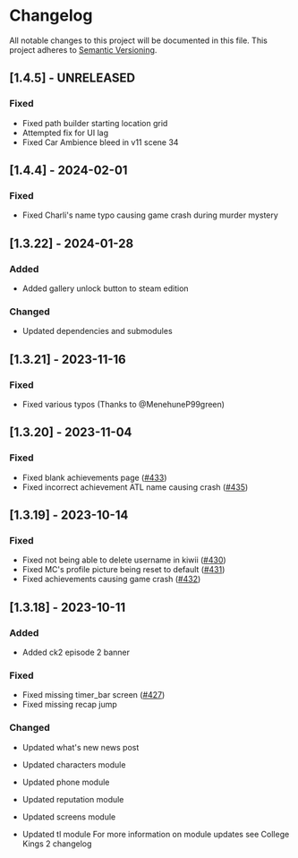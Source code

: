 # Changelog
<!-- ### Added
### Changed
### Deprecated
### Removed
### Fixed
### Security -->

All notable changes to this project will be documented in this file. This project adheres to [Semantic Versioning](http://semver.org/).

## [1.4.5] - UNRELEASED

### Fixed

- Fixed path builder starting location grid
- Attempted fix for UI lag
- Fixed Car Ambience bleed in v11 scene 34

## [1.4.4] - 2024-02-01
 
### Fixed

- Fixed Charli's name typo causing game crash during murder mystery

## [1.3.22] - 2024-01-28

### Added

- Added gallery unlock button to steam edition

### Changed

- Updated dependencies and submodules

## [1.3.21] - 2023-11-16

### Fixed

- Fixed various typos (Thanks to @MenehuneP99green)

## [1.3.20] - 2023-11-04

### Fixed

- Fixed blank achievements page ([#433](https://github.com/College-Kings/College-Kings/issues/433))
- Fixed incorrect achievement ATL name causing crash ([#435](https://github.com/College-Kings/College-Kings/issues/435))

## [1.3.19] - 2023-10-14

### Fixed

- Fixed not being able to delete username in kiwii ([#430](https://github.com/College-Kings/College-Kings/issues/430))
- Fixed MC's profile picture being reset to default ([#431](https://github.com/College-Kings/College-Kings/issues/431))
- Fixed achievements causing game crash ([#432](https://github.com/College-Kings/College-Kings/issues/432))

## [1.3.18] - 2023-10-11

### Added

- Added ck2 episode 2 banner

### Fixed

- Fixed missing timer_bar screen ([#427](https://github.com/College-Kings/College-Kings/issues/427))
- Fixed missing recap jump

### Changed

- Updated what's new news post

- Updated characters module
- Updated phone module
- Updated reputation module
- Updated screens module
- Updated tl module
For more information on module updates see College Kings 2 changelog